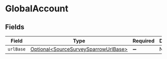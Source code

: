 # GlobalAccount


## Fields

| Field                                                                                      | Type                                                                                       | Required                                                                                   | Description                                                                                |
| ------------------------------------------------------------------------------------------ | ------------------------------------------------------------------------------------------ | ------------------------------------------------------------------------------------------ | ------------------------------------------------------------------------------------------ |
| `urlBase`                                                                                  | [Optional\<SourceSurveySparrowUrlBase>](../../models/shared/SourceSurveySparrowUrlBase.md) | :heavy_minus_sign:                                                                         | N/A                                                                                        |